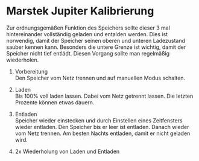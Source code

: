 # Marstek Jupiter Kalibrierung

Zur ordnungsgemäßen Funktion des Speichers sollte dieser 3 mal hintereinander vollständig geladen und entalden werden. Dies ist norwendig, damit der Speicher seinen oberen und unteren Ladezustand sauber kennen kann. Besonders die untere Grenze ist wichtig, damit der Speicher nicht tief entlädt. Diesen Vorgang sollte man regelmäßig wiederholen.

1. Vorbereitung  
Den Speicher vom Netz trennen und auf manuellen Modus schalten.

2. Laden  
Bis 100% voll laden lassen. Dabei vom Netz getrennt lassen. Die letzten Prozente können etwas dauern.

3. Entladen  
Speicher wieder einstecken und durch Einstellen eines Zeitfensters wieder entladen.
Den Speicher bis er leer ist entladen. Danach wieder vom Netz trennen.
Am besten Nachts entladen, damit er nicht geladen wird.

4. 2x Wiederholung von Laden und Entladen